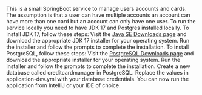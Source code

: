 This is a small SpringBoot service to manage users accounts and cards. The assumption is that a user can have multiple accounts an account can have more than one card but an account can only have one user.
To run the service locally you need to have JDK 17 and Postgres installed locally.
To install JDK 17, follow these steps:
Visit the [Java SE Downloads page](https://www.oracle.com/java/technologies/downloads/) and download the appropriate JDK 17 installer for your operating system.
Run the installer and follow the prompts to complete the installation.
To install PostgreSQL, follow these steps:
Visit the [PostgreSQL Downloads page](https://www.postgresql.org/download/) and download the appropriate installer for your operating system.
Run the installer and follow the prompts to complete the installation.
Create a new database called creditcardmanager in PostgreSQL.
Replace the values in application-dev.yml with your database credentials.
You can now run the application from IntelliJ or your IDE of choice.
